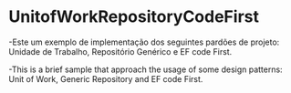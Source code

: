 # UnitofWorkRepositoryCodeFirst

-Este um exemplo de implementação dos seguintes pardões de projeto: Unidade de Trabalho, Repositório Genérico  e EF code First.

-This is a brief sample that approach the usage of some design patterns: Unit of Work, Generic Repository  and EF code First.

